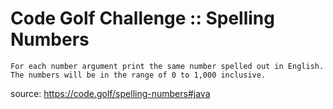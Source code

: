 # Code Golf Challenge :: Spelling Numbers
```
For each number argument print the same number spelled out in English.
The numbers will be in the range of 0 to 1,000 inclusive.
```
source: https://code.golf/spelling-numbers#java
